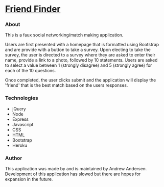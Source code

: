 # [Friend Finder](https://warm-fortress-99870.herokuapp.com/)

### About
This is a faux social networking/match making application.

Users are first presented with a homepage that is formatted using Bootstrap and are provide with a button to take a survey. Upon electing to take the survey, the user is directed to a survey where they are asked to enter their name, provide a link to a photo, followed by 10 statements. Users are asked to select a value between 1 (strongly disagree) and 5 (strongly agree) for each of the 10 questions. 

Once completed, the user clicks submit and the application will display the 'friend' that is the best match based on the users responses.

### Technologies
* jQuery
* Node
* Express
* Javascript
* CSS
* HTML 
* Bootstrap
* Heroku

### Author
This application was made by and is maintained by Andrew Andersen. Development of this application has slowed but there are hopes for expansion in the future.
